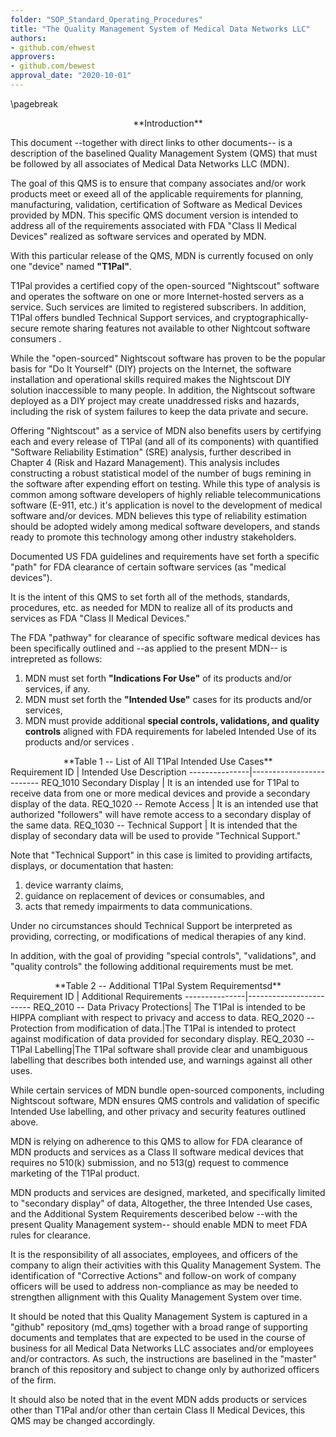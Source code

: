 ```yaml
--- 
folder: "SOP_Standard_Operating_Procedures"
title: "The Quality Management System of Medical Data Networks LLC"
authors:
- github.com/ehwest
approvers:
- github.com/bewest
approval_date: "2020-10-01"
---
```

\pagebreak
<center>**Introduction**</center>

This document --together with direct links to other documents-- is a description of the baselined Quality Management System (QMS) that must be followed by all associates of Medical Data Networks LLC (MDN).   

The goal of this QMS is to ensure that company associates and/or work products meet or exeed all of the applicable requirements for planning, manufacturing, validation, certification of Software as Medical Devices provided by 
MDN.  This specific QMS document version is intended to address all of the requirements associated 
with FDA "Class II Medical Devices" realized as software services and operated by MDN.

With this particular release of the QMS, MDN is currently focused on only one "device" named **"T1Pal"**.

T1Pal provides a certified copy of the open-sourced "Nightscout" software 
and operates the software on one or more Internet-hosted servers as a service.  Such services are limited to registered subscribers.  In addition, T1Pal offers bundled Technical Support services, and cryptographically-secure remote sharing features not available to other Nightcout software consumers .

While the "open-sourced" Nightscout software has proven to be the popular basis for
"Do It Yourself" (DIY) projects on the Internet, the software installation and operational skills required
makes the Nightscout DIY solution inaccessible to many people.
In addition, the Nightscout software deployed as a DIY project may create unaddressed risks and hazards, including the risk of system failures to keep the data private and secure.

Offering "Nightscout" as a service of MDN also benefits users by certifying each and every release of T1Pal (and all of its components) with quantified "Software Reliability Estimation" (SRE) analysis, further described in Chapter 4 (Risk and Hazard Management).  This analysis includes constructing a robust statistical model of the number of bugs remining in the software after expending effort on testing.  While this type of analysis is common among software developers of highly reliable telecommunications software (E-911, etc.) it's application is novel to the development of medical software and/or devices.
MDN believes this type of reliability estimation should be adopted widely among medical software developers, and stands ready to promote this technology among other industry stakeholders.

Documented US FDA guidelines and requirements have set forth a specific "path" 
for FDA clearance of certain software services (as "medical devices").

It is the intent of this QMS to set forth all of the methods, standards, procedures, etc. as needed
for MDN to realize all of its products and services as FDA "Class II Medical Devices."

The FDA "pathway" for clearance of specific software medical devices has been specifically outlined and --as applied to the present MDN-- is intrepreted  as follows:

1.	MDN must set forth  **"Indications For Use"** of its products and/or services, if any.
2.	MDN must set forth the **"Intended Use"** cases for its products and/or services, 
3.	MDN must provide additional **special controls, validations, and quality controls** aligned with FDA requirements for labeled Intended Use of its products and/or services .

<center>**Table 1 -- List of All T1Pal Intended Use Cases**</center>
Requirement ID | Intended Use Description
---------------|-------------------------
REQ_1010 Secondary Display | It is an intended use for T1Pal to receive data from one or more medical devices and provide a secondary display of the data.
REQ_1020 -- Remote Access | It is an intended use that authorized "followers" will have remote access to a secondary display of the same data.
REQ_1030 -- Technical Support | It is intended that the display of secondary data will be used to provide "Technical Support."  

Note that "Technical Support" in this case is limited to 
providing artifacts, displays, or documentation that hasten:

1. device warranty claims, 
2. guidance on replacement of devices or consumables, and 
3. acts that remedy impairments to data communications.

Under no circumstances should Technical Support be interpreted as providing, correcting, or modifications of medical therapies of any kind.
	
In addition, with the goal of providing "special controls", "validations", and "quality controls" the following additional requirements must be met.

<center>**Table 2 -- Additional T1Pal System Requirementsd** </center>
Requirement ID | Additional Requirements
---------------|------------------------
REQ_2010 -- Data Privacy Protections| The T1Pal is intended to be HIPPA compliant with respect to privacy and access to data.
REQ_2020 -- Protection from modification of data.|The T1Pal is intended to protect against modification of data provided for secondary display.
REQ_2030 -- T1Pal Labelling|The T1Pal software shall provide clear and unambiguous labelling that describes both intended use, and warnings against all other uses.

While certain services of MDN bundle open-sourced components, including Nightscout software,
MDN ensures QMS controls and validation of specific Intended Use labelling, and other privacy and security features outlined above. 

MDN is relying on adherence to this QMS to allow for FDA clearance of MDN products and services
 as a Class II software medical devices that requires no 510(k) submission, and no 513(g) request to commence marketing of the T1Pal product.

MDN products and services are designed, marketed, and specifically limited to "secondary display" of data,
Altogether, the three Intended Use cases, and the Additional System Requirements desceribed below --with the present Quality Management system-- should enable MDN to meet FDA rules for clearance. 

It is the responsibility of all associates, employees, and officers of the company to align their activities with this Quality Management System.  The identification of "Corrective Actions" and follow-on work of company officers will be used to address non-compliance as may be needed to strengthen allignment with this Quality Management System over time.

It should be noted that this Quality Management System is captured in a "github" repository (md_qms) together with a broad range of supporting documents and templates that are expected to be used in the course of business for all Medical Data Networks LLC associates and/or employees and/or contractors.  As such, the instructions are baselined in the "master" branch of this repository and subject to change only by authorized officers of the firm.

It should also be noted that in the event MDN adds products or services other than T1Pal and/or other than certain Class II Medical Devices, this QMS may be changed accordingly.

